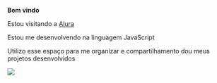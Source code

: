 **Bem vindo**

Estou visitando a [Alura](https://www.alura.com.br)

Estou me desenvolvendo na linguagem JavaScript

Utilizo esse espaço para me organizar e compartilhamento dou meus projetos desenvolvidos

![](https://media1.tenor.com/m/ZMe398J4PoEAAAAC/ok-okay.gif)
